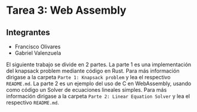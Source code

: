 # Tarea 3: Web Assembly

## Integrantes
- Francisco Olivares
- Gabriel Valenzuela

El siguiente trabajo se divide en 2 partes. La parte 1 es una implementación del knapsack problem mediante código en Rust. Para más información dirigase a la carpeta `Parte 1: Knapsack problem` y lea el respectivo `README.md`. La parte 2 es un ejemplo del uso de C en WebAssembly, usando como código un Solver de ecuaciones lineales simples. Para más información dirigase a la carpeta `Parte 2: Linear Equation Solver` y lea el respectivo `README.md`.
